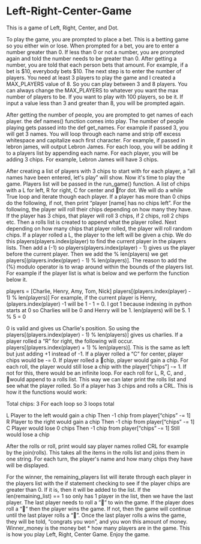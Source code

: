 # Left-Right-Center-Game

This is a game of Left, Right, Center, and Dot.

To play the game, you are prompted to place a bet. This is a betting game so you either win or lose. When prompted for a bet, you are to enter a number greater than 0. If less than 0 or not a number, you are prompted again and told the number needs to be greater than 0. After getting a number, you are told that each person bets that amount. For example, if a bet is $10, everybody bets $10. The next step is to enter the number of players. You need at least 3 players to play the game and I created a MAX_PLAYERS value of 8. So you can play between 3 and 8 players. You can always change the MAX_PLAYERS to whatever you want the max number of players to be. If you want to play with 100 players, so be it. If input a value less than 3 and greater than 8, you will be prompted again.

After getting the number of people, you are prompted to get names of each player. the def names() function comes into play. The number of people playing gets passed into the def get_names. For example if passed 3, you will get 3 names. You will loop through each name and strip off excess whitespace and capitalize each first character. For example, if passed in lebron james, will output Lebron James. For each loop, you will be adding it to a players list by appending each name. For each player, you will be adding 3 chips. For example, Lebron James will have 3 chips.

After creating a list of players with 3 chips to start with for each player, a “all names have been entered, let's play” will show. Now it's time to play the game. Players list will be passed in the run_game() function. A list of chips with a L for left, R for right, C for center and 🔴for dot. We will do a while True loop and iterate though each player. If a player has more than 0 chips do the following, if not, then print “player [name] has no chips left”. For the following, the player will roll their chips depending on how many they have. If the player has 3 chips, that player will roll 3 chips, if 2 chips, roll 2 chips etc. Then a rolls list is created to append what the player rolled. Next depending on how many chips that player rolled, the player will roll random chips. If a player rolled a L, the player to the left will be given a chip. We do this players(players.index(player) to find the current player in the players lists. Then add a (-1) so  players(players.index(player) - 1) gives us the player before the current player. Then we add the % len(players) we get players[(players.index(player) - 1) % len(players)]. The reason to add the (%) modulo operator is to wrap around within the bounds of the players list. For example if the player list is what is below and we perform the function below it.

players = [Charlie, Henry, Amy, Tom, Nick]
players[(players.index(player) - 1) % len(players)]
For example, if the current player is Henry,  (players.index(player) -1 will be
1 - 1 = 0.
I got 1 because indexing in python starts at 0 so Charlies will be 0 and Henry will be 1. len(players) will be 5.
1 % 5 = 0

0 is valid and gives us Charlie's position. So using the players[(players.index(player) - 1) % len(players)] gives us charlies. If a player rolled a “R” for right, the following will occur. players[(players.index(player) + 1) % len(players)]. This is the same as left but just adding +1 instead of -1. If a player rolled a “C” for center, player chips would be -= 0. If player rolled a 🔴chip, player would gain a chip. For each roll, the player would still lose a chip with the player[“chips”] -= 1. If not for this, there would be an infinite loop. For each roll for L, R, C, and , 🔴would append to a rolls list. This way we can later print the rolls list and see what the player rolled. So if a player has 3 chips and rolls a CRL. This is how it the functions would work:

Total chips: 3
For each loop so 3 loops total

L
    Player to the left would gain a chip
    Then -1 chip from player[“chips” -= 1]
R
	Player to the right would gain a chip
	Then -1 chip from player[“chips” -= 1]
C
	Player would lose 0 chips
	Then -1 chip from player[“chips” -= 1]
	Still would lose a chip


After the rolls or roll, print would say player names rolled CRL for example by the join(rolls). This takes all the items in the rolls list and joins them in one string. For each turn, the player's name and how many chips they have will be displayed.

For the winner, the remaining_players list will iterate through each player in the players list with the if statement checking to see if the player chips are greater than 0. If it is, then it will be added to the list. If the len(remaining_list) == 1 so only has 1 player in the list, then we have the last player. The last player needs to roll a ”🔴” to win the game. If the player does roll a “🔴” then the player wins the game. If not, then the game will continue until the last player rolls a “🔴”. Once the last player rolls a wins the game, they will be told, “congrats you won”, and you won this amount of money. Winner_money is the money bet * how many players are in the game. This is how you play Left, Right, Center Game. Enjoy the game.

